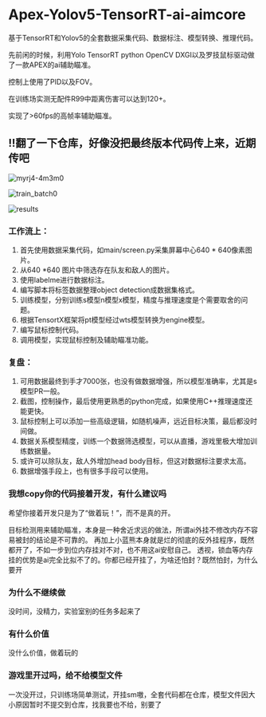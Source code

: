 # Apex-Yolov5-TensorRT-ai-aimcore
基于TensorRT和Yolov5的全套数据采集代码、数据标注、模型转换、推理代码。

先前闲的时候，利用Yolo TensorRT python OpenCV DXGI以及罗技鼠标驱动做了一款APEX的ai辅助瞄准。

控制上使用了PID以及FOV。

在训练场实测无配件R99中距离伤害可以达到120+。

实现了>60fps的高帧率辅助瞄准。

## !!翻了一下仓库，好像没把最终版本代码传上来，近期传吧

![myrj4-4m3m0](https://github.com/huaiqi220/Apex-Yolov5-TensorRT-ai-aimcore/assets/64659513/823ce3d3-7f26-4725-9bec-eb5d914df4a3)

![train_batch0](https://github.com/huaiqi220/Apex-Yolov5-TensorRT-ai-aimcore/assets/64659513/2a9c461f-6988-4007-8276-b9cfbf091634)

![results](https://github.com/huaiqi220/Apex-Yolov5-TensorRT-ai-aimcore/assets/64659513/afae4224-f24e-4d58-919d-ad7ecd1b200e)

### 工作流上：
1. 首先使用数据采集代码，如main/screen.py采集屏幕中心640 * 640像素图片。
2. 从640 *640 图片中筛选存在队友和敌人的图片。
3. 使用labelme进行数据标注。
4. 编写脚本将标签数据整理object detection成数据集格式。
5. 训练模型，分别训练s模型n模型x模型，精度与推理速度是个需要取舍的问题。
6. 根据TensortX框架将pt模型经过wts模型转换为engine模型。
7. 编写鼠标控制代码。
8. 调用模型，实现鼠标控制及辅助瞄准功能。

### 复盘：
1. 可用数据最终到手才7000张，也没有做数据增强，所以模型准确率，尤其是s模型PR一般。
2. 截图，控制操作，最后使用更熟悉的python完成，如果使用C++推理速度还能更快。
3. 鼠标控制上可以添加一些高级逻辑，如随机噪声，远近目标决策，最后都没时间做。
4. 数据关系模型精度，训练一个数据筛选模型，可以从直播，游戏里极大增加训练数据量。
5. 或许可以除队友，敌人外增加head body目标，但这对数据标注要求太高。
6. 数据增强手段上，也有很多手段可以使用。
### 我想copy你的代码接着开发，有什么建议吗
希望你接着开发只是为了“做着玩！”，而不是真的开。

目标检测用来辅助瞄准，本身是一种舍近求远的做法，所谓ai外挂不修改内存不容易被封的结论是不可靠的。
再加上小蓝熊本身就是烂的彻底的反外挂程序，既然都开了，不如一步到位内存挂对不对，也不用这ai安慰自己。
透视，锁血等内存挂的优势是ai完全比拟不了的。你都已经开挂了，为啥还怕封？既然怕封，为什么要开



### 为什么不继续做
没时间，没精力，实验室别的任务多起来了

### 有什么价值
没什么价值，做着玩的



### 游戏里开过吗，给不给模型文件
一次没开过，只训练场简单测试，开挂sm嗷，全套代码都在仓库，模型文件因大小原因暂时不提交到仓库，找我要也不给，别要了





